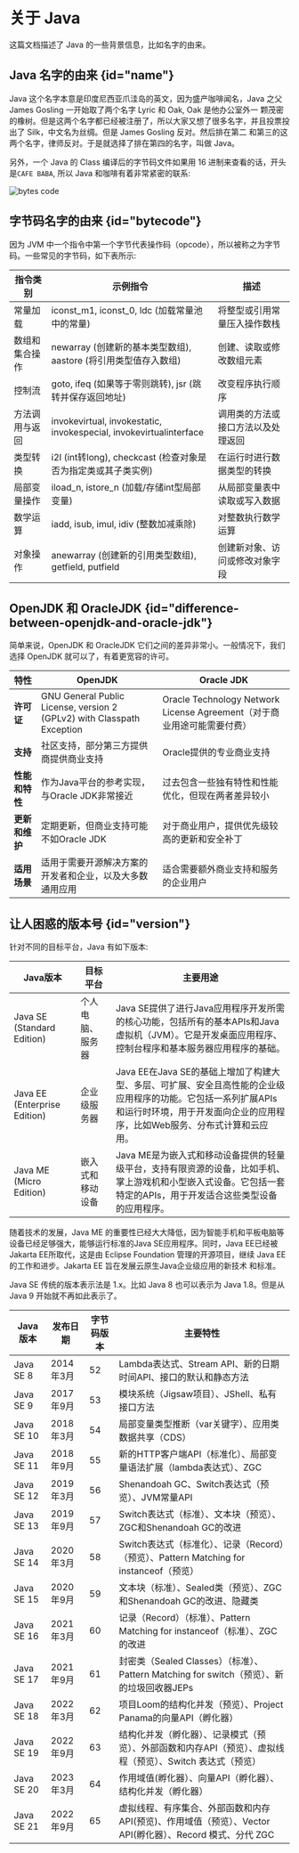 # 关于 Java

这篇文档描述了 Java 的一些背景信息，比如名字的由来。

## Java 名字的由来 {id="name"}

Java 这个名字本意是印度尼西亚爪洼岛的英文，因为盛产咖啡闻名，Java 之父 James Gosling 一开始取了两个名字 Lyric 和 Oak, Oak 是他办公室外一
颗茂密的橡树。但是这两个名字都已经被注册了，所以大家又想了很多名字，并且投票投出了 Silk，中文名为丝绸。但是 James Gosling 反对。然后排在第二
和第三的这两个名字，律师反对。于是就选择了排在第四的名字，叫做 Java。

另外，一个 Java 的 Class 编译后的字节码文件如果用 16 进制来查看的话，开头是`CAFE BABA`, 所以 Java 和咖啡有着非常紧密的联系:

<img src="http://file-linker.oss-cn-hangzhou.aliyuncs.com/smOI6LslYYdjNF7quqto.png" alt="bytes code"/>

## 字节码名字的由来 {id="bytecode"}

因为 JVM 中一个指令中第一个字节代表操作码（opcode），所以被称之为字节码。一些常见的字节码，如下表所示:

| 指令类别    | 示例指令                                                               | 描述                |
|---------|--------------------------------------------------------------------|-------------------|
| 常量加载    | iconst_m1, iconst_0, ldc (加载常量池中的常量)                               | 将整型或引用常量压入操作数栈    |
| 数组和集合操作 | newarray (创建新的基本类型数组), aastore (将引用类型值存入数组)                        | 创建、读取或修改数组元素      |
| 控制流     | goto, ifeq (如果等于零则跳转), jsr (跳转并保存返回地址)                             | 改变程序执行顺序          |
| 方法调用与返回 | invokevirtual, invokestatic, invokespecial, invokevirtualinterface | 调用类的方法或接口方法以及处理返回 |
| 类型转换    | i2l (int转long), checkcast (检查对象是否为指定类或其子类实例)                       | 在运行时进行数据类型的转换     |
| 局部变量操作  | iload_n, istore_n (加载/存储int型局部变量)                                  | 从局部变量表中读取或写入数据    |
| 数学运算    | iadd, isub, imul, idiv (整数加减乘除)                                    | 对整数执行数学运算         |
| 对象操作    | anewarray (创建新的引用类型数组), getfield, putfield                         | 创建新对象、访问或修改对象字段   |

## OpenJDK 和 OracleJDK {id="difference-between-openjdk-and-oracle-jdk"}

简单来说，OpenJDK 和 OracleJDK 它们之间的差异非常小。一般情况下，我们选择 OpenJDK 就可以了，有着更宽容的许可。

| 特性        | OpenJDK                                                                | Oracle JDK                                                |
|-----------|------------------------------------------------------------------------|-----------------------------------------------------------|
| **许可证**   | GNU General Public License, version 2 (GPLv2) with Classpath Exception | Oracle Technology Network License Agreement（对于商业用途可能需要付费） |
| **支持**    | 社区支持，部分第三方提供商提供商业支持                                                    | Oracle提供的专业商业支持                                           |
| **性能和特性** | 作为Java平台的参考实现，与Oracle JDK非常接近                                          | 过去包含一些独有特性和性能优化，但现在两者差异较小                                 |
| **更新和维护** | 定期更新，但商业支持可能不如Oracle JDK                                               | 对于商业用户，提供优先级较高的更新和安全补丁                                    |
| **适用场景**  | 适用于需要开源解决方案的开发者和企业，以及大多数通用应用                                           | 适合需要额外商业支持和服务的企业用户                                        |


## 让人困惑的版本号 {id="version"}

针对不同的目标平台，Java 有如下版本:

| Java版本                       | 目标平台     | 主要用途                                                                                                    |
|------------------------------|----------|---------------------------------------------------------------------------------------------------------|
| Java SE (Standard Edition)   | 个人电脑、服务器 | Java SE提供了进行Java应用程序开发所需的核心功能，包括所有的基本APIs和Java虚拟机（JVM）。它是开发桌面应用程序、控制台程序和基本服务器应用程序的基础。                   |
| Java EE (Enterprise Edition) | 企业级服务器   | Java EE在Java SE的基础上增加了构建大型、多层、可扩展、安全且高性能的企业级应用程序的功能。它包括一系列扩展APIs和运行时环境，用于开发面向企业的应用程序，比如Web服务、分布式计算和云应用。 |
| Java ME (Micro Edition)      | 嵌入式和移动设备 | Java ME是为嵌入式和移动设备提供的轻量级平台，支持有限资源的设备，比如手机、掌上游戏机和小型嵌入式设备。它包括一套特定的APIs，用于开发适合这些类型设备的应用程序。                  |

随着技术的发展，Java ME 的重要性已经大大降低，因为智能手机和平板电脑等设备已经足够强大，能够运行标准的Java SE应用程序。同时，Java EE已经被 
Jakarta EE所取代，这是由 Eclipse Foundation 管理的开源项目，继续 Java EE 的工作和进步。Jakarta EE 旨在发展云原生Java企业级应用的新技术
和标准。

Java SE 传统的版本表示法是 1.x。比如 Java 8 也可以表示为 Java 1.8。但是从 Java 9 开始就不再如此表示了。

| Java版本     | 发布日期    | 字节码版本 | 主要特性                                                                |
|------------|---------|-------|---------------------------------------------------------------------|
| Java SE 8  | 2014年3月 | 52    | Lambda表达式、Stream API、新的日期时间API、接口的默认和静态方法                           |
| Java SE 9  | 2017年9月 | 53    | 模块系统（Jigsaw项目）、JShell、私有接口方法                                        |
| Java SE 10 | 2018年3月 | 54    | 局部变量类型推断（var关键字）、应用类数据共享（CDS）                                       |
| Java SE 11 | 2018年9月 | 55    | 新的HTTP客户端API（标准化）、局部变量语法扩展（lambda表达式）、ZGC                           |
| Java SE 12 | 2019年3月 | 56    | Shenandoah GC、Switch表达式（预览）、JVM常量API                                |
| Java SE 13 | 2019年9月 | 57    | Switch表达式（标准）、文本块（预览）、ZGC和Shenandoah GC的改进                          |
| Java SE 14 | 2020年3月 | 58    | Switch表达式（标准化）、记录（Record）（预览）、Pattern Matching for instanceof（预览）   |
| Java SE 15 | 2020年9月 | 59    | 文本块（标准）、Sealed类（预览）、ZGC和Shenandoah GC的改进、隐藏类                        |
| Java SE 16 | 2021年3月 | 60    | 记录（Record）（标准）、Pattern Matching for instanceof（标准）、ZGC的改进           |
| Java SE 17 | 2021年9月 | 61    | 封密类（Sealed Classes）（标准）、Pattern Matching for switch（预览）、新的垃圾回收器JEPs |
| Java SE 18 | 2022年3月 | 62    | 项目Loom的结构化并发（预览）、Project Panama的向量API（孵化器）                          |
| Java SE 19 | 2022年9月 | 63    | 结构化并发（孵化器）、记录模式（预览）、外部函数和内存API（预览）、虚拟线程（预览）、Switch 表达式（预览）          |
| Java SE 20 | 2023年3月 | 64    | 作用域值(孵化器）、向量API（孵化器）、结构化并发（孵化器）                                     |
| Java SE 21 | 2022年9月 | 65    | 虚拟线程、有序集合、外部函数和内存API(预览)、作用域值（预览）、Vector API(孵化器）、Record 模式、分代 ZGC  |
